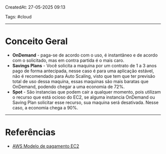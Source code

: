CreatedAt: 27-05-2025 09:13

Tags: #cloud 

---
# Conceito Geral
- **OnDemand** - paga-se de acordo com o uso, é instantâneo e de acordo com o solicitado, mas em contra partida é o mais caro.
- **Savings Plans** - Você solicita a maquina por um contrato de 1 a 3 anos pago de forma antecipada, nesse caso é para uma aplicação estável, não é recomendado para Auto Scaling, visto que tem que ter previsão total de uso dessa maquina, essas maquinas são mais baratas que OnDemand, podendo chegar a uma economia de 72%.
- **Spot** - São instancias que podem cair a qualquer momento, pois utilizam o recurso que está ocioso do EC2, se alguma instancia OnDemand ou Saving Plan solicitar esse recurso, sua maquina será desativada. Nesse caso, a economia chega a 90%.

---
# Referências
- [AWS Modelo de pagamento EC2](https://aws.amazon.com/pt/ec2/pricing/)